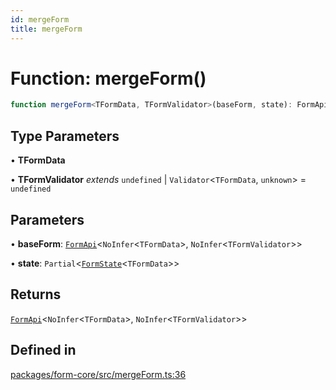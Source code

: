 ```yaml
---
id: mergeForm
title: mergeForm
---
```


# Function: mergeForm()

```ts
function mergeForm<TFormData, TFormValidator>(baseForm, state): FormApi<NoInfer<TFormData>, NoInfer<TFormValidator>>
```

## Type Parameters

• **TFormData**

• **TFormValidator** *extends* `undefined` \| `Validator`\<`TFormData`, `unknown`\> = `undefined`

## Parameters

• **baseForm**: [`FormApi`](../classes/formapi.md)\<`NoInfer`\<`TFormData`\>, `NoInfer`\<`TFormValidator`\>\>

• **state**: `Partial`\<[`FormState`](../type-aliases/formstate.md)\<`TFormData`\>\>

## Returns

[`FormApi`](../classes/formapi.md)\<`NoInfer`\<`TFormData`\>, `NoInfer`\<`TFormValidator`\>\>

## Defined in

[packages/form-core/src/mergeForm.ts:36](https://github.com/TanStack/form/blob/main/packages/form-core/src/mergeForm.ts#L36)
